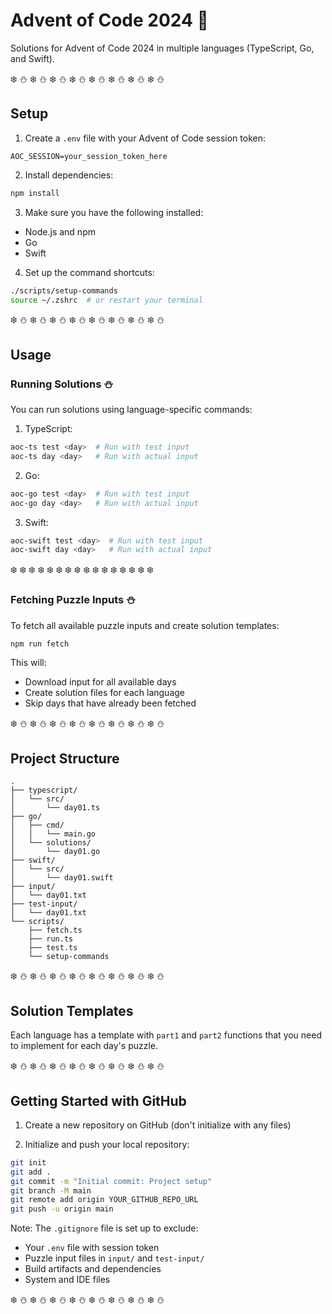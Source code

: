 # Advent of Code 2024 🎄

Solutions for Advent of Code 2024 in multiple languages (TypeScript, Go, and Swift).

❄️ ⛄️ ❄️ ⛄️ ❄️ ⛄️ ❄️ ⛄️ ❄️ ⛄️ ❄️ ⛄️ ❄️ ⛄️ ❄️ ⛄️

## Setup

1. Create a `.env` file with your Advent of Code session token:

```
AOC_SESSION=your_session_token_here
```

2. Install dependencies:

```bash
npm install
```

3. Make sure you have the following installed:

-   Node.js and npm
-   Go
-   Swift

4. Set up the command shortcuts:

```bash
./scripts/setup-commands
source ~/.zshrc  # or restart your terminal
```

❄️ ⛄️ ❄️ ⛄️ ❄️ ⛄️ ❄️ ⛄️ ❄️ ⛄️ ❄️ ⛄️ ❄️ ⛄️ ❄️ ⛄️

## Usage

### Running Solutions ⛄️

You can run solutions using language-specific commands:

1. TypeScript:

```bash
aoc-ts test <day>  # Run with test input
aoc-ts day <day>   # Run with actual input
```

2. Go:

```bash
aoc-go test <day>  # Run with test input
aoc-go day <day>   # Run with actual input
```

3. Swift:

```bash
aoc-swift test <day>  # Run with test input
aoc-swift day <day>   # Run with actual input
```

❄️ ❄️ ❄️ ❄️ ❄️ ❄️ ❄️ ❄️ ❄️ ❄️ ❄️ ❄️ ❄️ ❄️ ❄️ ❄️

### Fetching Puzzle Inputs ⛄️

To fetch all available puzzle inputs and create solution templates:

```bash
npm run fetch
```

This will:

-   Download input for all available days
-   Create solution files for each language
-   Skip days that have already been fetched

❄️ ⛄️ ❄️ ⛄️ ❄️ ⛄️ ❄️ ⛄️ ❄️ ⛄️ ❄️ ⛄️ ❄️ ⛄️ ❄️ ⛄️

## Project Structure

```
.
├── typescript/
│   └── src/
│       └── day01.ts
├── go/
│   ├── cmd/
│   │   └── main.go
│   └── solutions/
│       └── day01.go
├── swift/
│   └── src/
│       └── day01.swift
├── input/
│   └── day01.txt
├── test-input/
│   └── day01.txt
└── scripts/
    ├── fetch.ts
    ├── run.ts
    ├── test.ts
    └── setup-commands
```

❄️ ⛄️ ❄️ ⛄️ ❄️ ⛄️ ❄️ ⛄️ ❄️ ⛄️ ❄️ ⛄️ ❄️ ⛄️ ❄️ ⛄️

## Solution Templates

Each language has a template with `part1` and `part2` functions that you need to implement for each day's puzzle.

❄️ ⛄️ ❄️ ⛄️ ❄️ ⛄️ ❄️ ⛄️ ❄️ ⛄️ ❄️ ⛄️ ❄️ ⛄️ ❄️ ⛄️

## Getting Started with GitHub

1. Create a new repository on GitHub (don't initialize with any files)

2. Initialize and push your local repository:

```bash
git init
git add .
git commit -m "Initial commit: Project setup"
git branch -M main
git remote add origin YOUR_GITHUB_REPO_URL
git push -u origin main
```

Note: The `.gitignore` file is set up to exclude:

-   Your `.env` file with session token
-   Puzzle input files in `input/` and `test-input/`
-   Build artifacts and dependencies
-   System and IDE files

❄️ ⛄️ ❄️ ⛄️ ❄️ ⛄️ ❄️ ⛄️ ❄️ ⛄️ ❄️ ⛄️ ❄️ ⛄️ ❄️ ⛄️
